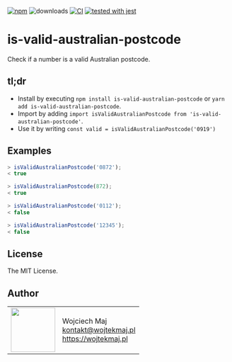 [![npm](https://img.shields.io/npm/v/is-valid-australian-postcode.svg)](https://www.npmjs.com/package/is-valid-australian-postcode) ![downloads](https://img.shields.io/npm/dt/is-valid-australian-postcode.svg)  [![CI](https://github.com/DemystData/is-valid-australian-postcode/workflows/CI/badge.svg)](https://github.com/DemystData/is-valid-australian-postcode/actions) [![tested with jest](https://img.shields.io/badge/tested_with-jest-99424f.svg)](https://github.com/facebook/jest)

# is-valid-australian-postcode
Check if a number is a valid Australian postcode.

## tl;dr
* Install by executing `npm install is-valid-australian-postcode` or `yarn add is-valid-australian-postcode`.
* Import by adding `import isValidAustralianPostcode from 'is-valid-australian-postcode'`.
* Use it by writing `const valid = isValidAustralianPostcode('0919')`

## Examples

```js
> isValidAustralianPostcode('0872');
< true

> isValidAustralianPostcode(872);
< true

> isValidAustralianPostcode('0112');
< false

> isValidAustralianPostcode('12345');
< false
```

## License

The MIT License.

## Author

<table>
  <tr>
    <td>
      <img src="https://github.com/wojtekmaj.png?s=100" width="100">
    </td>
    <td>
      Wojciech Maj<br />
      <a href="mailto:kontakt@wojtekmaj.pl">kontakt@wojtekmaj.pl</a><br />
      <a href="https://wojtekmaj.pl">https://wojtekmaj.pl</a>
    </td>
  </tr>
</table>
